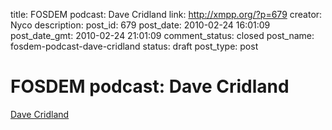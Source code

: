 title: FOSDEM podcast: Dave Cridland
link: http://xmpp.org/?p=679
creator: Nyco
description: 
post_id: 679
post_date: 2010-02-24 16:01:09
post_date_gmt: 2010-02-24 21:01:09
comment_status: closed
post_name: fosdem-podcast-dave-cridland
status: draft
post_type: post

# FOSDEM podcast: Dave Cridland

[Dave Cridland](http://stage.xmpp.org/wp-content/uploads/2010/02/Dave_Cridland_low.mp3)